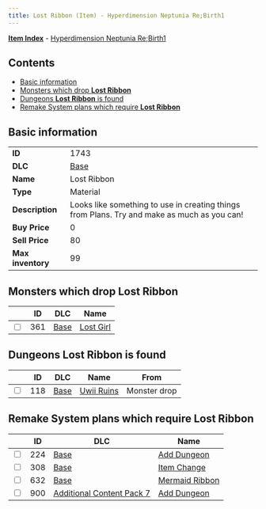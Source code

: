 ```yaml
---
title: Lost Ribbon (Item) - Hyperdimension Neptunia Re;Birth1
---
```


[**Item Index**](/neptunia/rb1/item/index.html) - [Hyperdimension Neptunia Re;Birth1](/neptunia/rb1)

## Contents

- [Basic information](#basic-information)
- [Monsters which drop **Lost Ribbon**](#monsters-which-drop-lost-ribbon)
- [Dungeons **Lost Ribbon** is found](#dungeons-lost-ribbon-is-found)
- [Remake System plans which require **Lost Ribbon**](#remake-system-plans-which-require-lost-ribbon)

## Basic information

|   |   |
| -- | -- |
| **ID** | 1743 |
| **DLC** | [Base](/neptunia/rb1/dlc/1-base.html) |
| **Name** | Lost Ribbon |
| **Type** | Material |
| **Description** | Looks like something to use in creating things from Plans. Try and make as much as you can! |
| **Buy Price** | 0 |
| **Sell Price** | 80 |
| **Max inventory** | 99 |


## Monsters which drop **Lost Ribbon**

|    | ID | DLC | Name |
| -- | -- | --- | ---- |
| <input type="checkbox" id="rb1-monster-1-361" class="trackbox" /> | 361 | [Base](/neptunia/rb1/dlc/1-base.html) | [Lost Girl](/neptunia/rb1/monster/1-361-lost-girl.html) |


## Dungeons **Lost Ribbon** is found

|    | ID | DLC | Name | From |
| -- | -- | --- | ---- | ---- |
| <input type="checkbox" id="rb1-dungeon-1-118" class="trackbox" /> | 118 | [Base](/neptunia/rb1/dlc/1-base.html) | [Uwii Ruins](/neptunia/rb1/dungeon/1-118-uwii-ruins.html) | Monster drop |


## Remake System plans which require **Lost Ribbon**

|    | ID | DLC | Name |
| -- | -- | --- | ---- |
| <input type="checkbox" id="rb1-quest-1-224" class="trackbox" /> | 224 | [Base](/neptunia/rb1/dlc/1-base.html) | [Add Dungeon](/neptunia/rb1/quest/1-224-add-dungeon.html) |
| <input type="checkbox" id="rb1-quest-1-308" class="trackbox" /> | 308 | [Base](/neptunia/rb1/dlc/1-base.html) | [Item Change](/neptunia/rb1/quest/1-308-item-change.html) |
| <input type="checkbox" id="rb1-quest-1-632" class="trackbox" /> | 632 | [Base](/neptunia/rb1/dlc/1-base.html) | [Mermaid Ribbon](/neptunia/rb1/quest/1-632-mermaid-ribbon.html) |
| <input type="checkbox" id="rb1-quest-16-900" class="trackbox" /> | 900 | [Additional Content Pack 7](/neptunia/rb1/dlc/16-pack7.html) | [Add Dungeon](/neptunia/rb1/quest/16-900-add-dungeon.html) |
